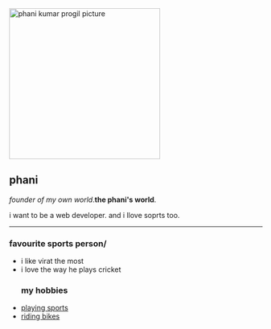 <html>
<head>
<meta charset="utf-8">
<title>phani's personal site</title>
</head>
<body>
<img src="C:\Users\somas\OneDrive\Desktop\PHOTOS\IMG_1875.JPG" alt="phani kumar progil picture" width="300" height="300">
<h2>phani </h1>
<p><em>founder of my own world</em>.<strong>the phani's world</strong>.</>
<p>i want to be a web developer. and i llove soprts too.</p>
<hr>
<h3> favourite sports person/</h3>
<ul>
<li> i like virat the most</li>
<li> i love the way he plays cricket</li>
<h3> my hobbies</h3
<ol>
<li><a href="#"> playing sports</a></li>
<li><a href="">riding bikes</a></li>
</body>
<html>
